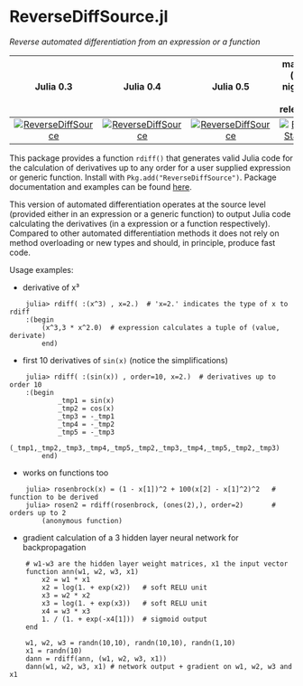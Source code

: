 ReverseDiffSource.jl
====================

_Reverse automated differentiation from an expression or a function_

|Julia 0.3 | Julia 0.4 | Julia 0.5 | master (on nightly + release) | Coverage |
|:-------------:|:-----------:|:-----------:|:-----------:|:-----------:|
|[![ReverseDiffSource](http://pkg.julialang.org/badges/ReverseDiffSource_0.3.svg)](http://pkg.julialang.org/?pkg=ReverseDiffSource&ver=0.3) | [![ReverseDiffSource](http://pkg.julialang.org/badges/ReverseDiffSource_0.4.svg)](http://pkg.julialang.org/?pkg=ReverseDiffSource&ver=0.4) | [![ReverseDiffSource](http://pkg.julialang.org/badges/ReverseDiffSource_0.5.svg)](http://pkg.julialang.org/?pkg=ReverseDiffSource&ver=0.5)| [![Build Status](https://travis-ci.org/JuliaDiff/ReverseDiffSource.jl.svg?branch=master)](https://travis-ci.org/JuliaDiff/ReverseDiffSource.jl) | [![Coverage Status](https://coveralls.io/repos/JuliaDiff/ReverseDiffSource.jl/badge.png?branch=master)](https://coveralls.io/r/JuliaDiff/ReverseDiffSource.jl?branch=master) |

This package provides a function `rdiff()` that generates valid Julia code for the calculation of derivatives up to any order for a user supplied expression or generic function. Install with `Pkg.add("ReverseDiffSource")`. Package documentation and examples can be found [here](http://reversediffsourcejl.readthedocs.org/en/master/index.html).

This version of automated differentiation operates at the source level (provided either in an expression or a generic function) to output Julia code calculating the derivatives (in a expression or a function respectively). Compared to other automated differentiation methods it does not rely on method overloading or new types and should, in principle, produce fast code.

Usage examples:
- derivative of x³
```
    julia> rdiff( :(x^3) , x=2.)  # 'x=2.' indicates the type of x to rdiff
    :(begin 
        (x^3,3 * x^2.0)  # expression calculates a tuple of (value, derivate)
        end)
```

- first 10 derivatives of `sin(x)`  (notice the simplifications)
```
    julia> rdiff( :(sin(x)) , order=10, x=2.)  # derivatives up to order 10
    :(begin 
            _tmp1 = sin(x)
            _tmp2 = cos(x)
            _tmp3 = -_tmp1
            _tmp4 = -_tmp2
            _tmp5 = -_tmp3
            (_tmp1,_tmp2,_tmp3,_tmp4,_tmp5,_tmp2,_tmp3,_tmp4,_tmp5,_tmp2,_tmp3)
        end)
```

- works on functions too
```
	julia> rosenbrock(x) = (1 - x[1])^2 + 100(x[2] - x[1]^2)^2   # function to be derived
	julia> rosen2 = rdiff(rosenbrock, (ones(2),), order=2)       # orders up to 2
		(anonymous function)
```

- gradient calculation of a 3 hidden layer neural network for backpropagation
```
    # w1-w3 are the hidden layer weight matrices, x1 the input vector
    function ann(w1, w2, w3, x1)
        x2 = w1 * x1 
        x2 = log(1. + exp(x2))   # soft RELU unit
        x3 = w2 * x2 
        x3 = log(1. + exp(x3))   # soft RELU unit
        x4 = w3 * x3 
        1. / (1. + exp(-x4[1]))  # sigmoid output
    end

    w1, w2, w3 = randn(10,10), randn(10,10), randn(1,10)
    x1 = randn(10)
    dann = rdiff(ann, (w1, w2, w3, x1))
    dann(w1, w2, w3, x1) # network output + gradient on w1, w2, w3 and x1
```

